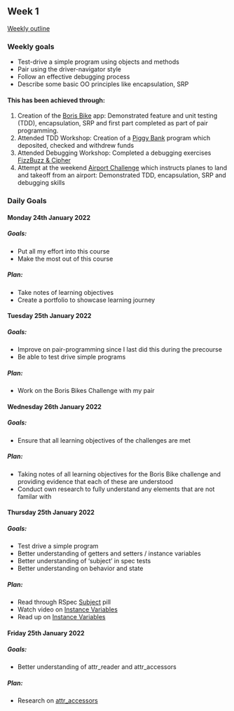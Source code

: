 ## Week 1

[Weekly outline](https://github.com/makersacademy/course/blob/master/week_outlines.md/)

### Weekly goals

* Test-drive a simple program using objects and methods
* Pair using the driver-navigator style
* Follow an effective debugging process
* Describe some basic OO principles like encapsulation, SRP

#### This has been achieved through:

1. Creation of the [Boris Bike](https://github.com/heykathl/boris-bikes2) app: Demonstrated feature and unit testing (TDD), encapsulation, SRP and first part completed as part of pair programming.
2. Attended TDD Workshop: Creation of a [Piggy Bank](https://github.com/heykathl/piggy_bank) program which deposited, checked and withdrew funds
3. Attended Debugging Workshop: Completed a debugging exercises [FizzBuzz & Cipher](https://github.com/makersacademy/skills-workshops/tree/main/test_driven_development/debugging_fizzbuzz)
4. Attempt at the weekend [Airport Challenge](https://github.com/heykathl/airport_challenge) which instructs planes to land and takeoff from an airport: Demonstrated TDD, encapsulation, SRP and debugging skills

### Daily Goals
#### Monday 24th January 2022 
##### Goals:
* Put all my effort into this course
* Make the most out of this course
##### Plan:
* Take notes of learning objectives
* Create a portfolio to showcase learning journey

#### Tuesday 25th January 2022 
##### Goals:
* Improve on pair-programming since I last did this during the precourse
* Be able to test drive simple programs
##### Plan:
* Work on the Boris Bikes Challenge with my pair

#### Wednesday 26th January 2022 
##### Goals:
* Ensure that all learning objectives of the challenges are met
##### Plan:
* Taking notes of all learning objectives for the Boris Bike challenge and providing evidence that each of these are understood
* Conduct own research to fully understand any elements that are not familar with

#### Thursday 25th January 2022 
##### Goals:
* Test drive a simple program 
* Better understanding of getters and setters / instance variables
* Better understanding of ‘subject’ in spec tests
* Better understanding on behavior and state

##### Plan:
* Read through RSpec [Subject](https://github.com/makersacademy/course/blob/main/pills/rspec_subject.md) pill 
* Watch video on [Instance Variables](https://www.youtube.com/watch?v=MfNpf-Bcnm8)
* Read up on [Instance Variables](https://rubymonk.com/learning/books/4-ruby-primer-ascent/chapters/45-more-classes/lessons/110-instance-variables)

#### Friday 25th January 2022 
##### Goals:
* Better understanding of attr_reader and attr_accessors
##### Plan:
* Research on [attr_accessors](https://www.rubyguides.com/2018/11/attr_accessor/)

